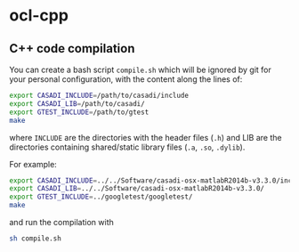# ocl-cpp

## C++ code compilation

You can create a bash script `compile.sh` which will be ignored by git for your personal configuration, with the content along the lines of:
```bash
export CASADI_INCLUDE=/path/to/casadi/include
export CASADI_LIB=/path/to/casadi/
export GTEST_INCLUDE=/path/to/gtest
make
```
where `INCLUDE` are the directories with the header files (`.h`) and LIB are the directories containing shared/static library files (`.a`, `.so`, `.dylib`).

For example:
```bash
export CASADI_INCLUDE=../../Software/casadi-osx-matlabR2014b-v3.3.0/include
export CASADI_LIB=../../Software/casadi-osx-matlabR2014b-v3.3.0/
export GTEST_INCLUDE=../googletest/googletest/
make
```

and run the compilation with
```bash
sh compile.sh
```
